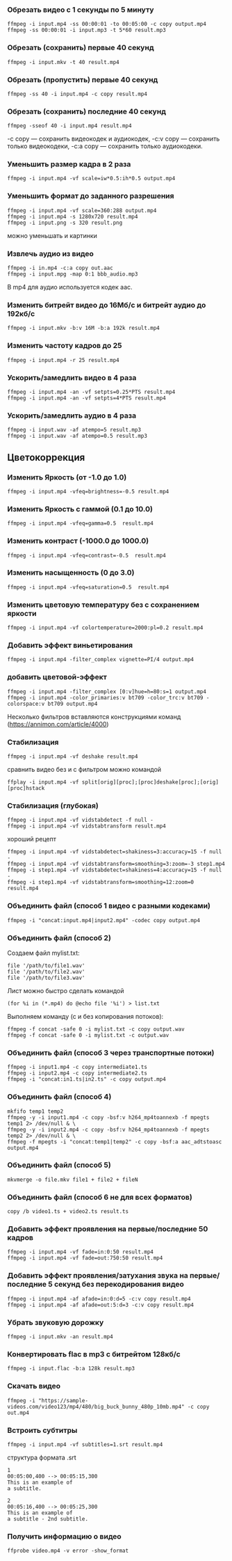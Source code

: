 ### Обрезать видео с 1 секунды по 5 минуту
    ffmpeg -i input.mp4 -ss 00:00:01 -to 00:05:00 -c copy output.mp4 
    ffmpeg -ss 00:00:01 -i input.mp3 -t 5*60 result.mp3
### Обрезать (сохранить) первые 40 секунд
    ffmpeg -i input.mkv -t 40 result.mp4
### Обрезать (пропустить) первые 40 секунд
    ffmpeg -ss 40 -i input.mp4 -c copy result.mp4
### Обрезать (сохранить) последние 40 секунд
    ffmpeg -sseof 40 -i input.mp4 result.mp4
    
-c copy — сохранить видеокодек и аудиокодек,
-c:v copy — сохранить только видеокодеки,
-c:a copy — сохранить только аудиокодеки.

### Уменьшить размер кадра в 2 раза
    ffmpeg -i input.mp4 -vf scale=iw*0.5:ih*0.5 output.mp4
### Уменьшить формат до заданного разрешения
    ffmpeg -i input.mp4 -vf scale=360:288 output.mp4
    ffmpeg -i input.mp4 -s 1280x720 result.mp4
    ffmpeg -i input.png -s 320 result.png
    
можно уменьшать и картинки
### Извлечь аудио из видео
    ffmpeg -i in.mp4 -c:a copy out.aac
    ffmpeg -i input.mpg -map 0:1 bbb_audio.mp3
    
В mp4 для аудио используется кодек aac.
### Изменить битрейт видео до 16Мб/с и битрейт аудио до 192кб/с
    ffmpeg -i input.mkv -b:v 16M -b:a 192k result.mp4
### Изменить частоту кадров до 25
    ffmpeg -i input.mp4 -r 25 result.mp4
### Ускорить/замедлить видео в 4 раза
    ffmpeg -i input.mp4 -an -vf setpts=0.25*PTS result.mp4
    ffmpeg -i input.mp4 -an -vf setpts=4*PTS result.mp4
### Ускорить/замедлить аудио в 4 раза
    ffmpeg -i input.wav -af atempo=5 result.mp3 
    ffmpeg -i input.wav -af atempo=0.5 result.mp3

## Цветокоррекция
### Изменить Яркость (от -1.0 до 1.0)
    ffmpeg -i input.mp4 -vfeq=brightness=-0.5 result.mp4
### Изменить Яркость с гаммой (0.1 до 10.0)
    ffmpeg -i input.mp4 -vfeq=gamma=0.5  result.mp4
### Изменить контраст (-1000.0 до 1000.0)
    ffmpeg -i input.mp4 -vfeq=contrast=-0.5  result.mp4
### Изменить насыщенность (0 до 3.0)
    ffmpeg -i input.mp4 -vfeq=saturation=0.5  result.mp4
### Изменить цветовую температуру без с сохранением яркости 
    ffmpeg -i input.mp4 -vf colortemperature=2000:pl=0.2 result.mp4
    
### Добавить эффект виньетирования
    ffmpeg -i input.mp4 -filter_complex vignette=PI/4 output.mp4
### добавить цветовой-эффект
    ffmpeg -i input.mp4 -filter_complex [0:v]hue=h=80:s=1 output.mp4
    ffmpeg -i input.mp4 -color_primaries:v bt709 -color_trc:v bt709 -colorspace:v bt709 output.mp4

Несколько фильтров вставляются конструкциями команд (https://annimon.com/article/4000)    

### Стабилизация
    ffmpeg -i input.mp4 -vf deshake result.mp4
    
сравнить видео без и с фильтром можно командой

    ffplay -i input.mp4 -vf split[orig][proc];[proc]deshake[proc];[orig][proc]hstack
    
### Стабилизация (глубокая)
    ffmpeg -i input.mp4 -vf vidstabdetect -f null -
    ffmpeg -i input.mp4 -vf vidstabtransform result.mp4

хороший рецепт

    ffmpeg -i input.mp4 -vf vidstabdetect=shakiness=3:accuracy=15 -f null -
    ffmpeg -i input.mp4 -vf vidstabtransform=smoothing=3:zoom=-3 step1.mp4
    ffmpeg -i step1.mp4 -vf vidstabdetect=shakiness=4:accuracy=15 -f null -
    ffmpeg -i step1.mp4 -vf vidstabtransform=smoothing=12:zoom=0 result.mp4

### Объединить файл (способ 1 видео с разными кодеками)
    ffmpeg -i "concat:input.mp4|input2.mp4" -codec copy output.mp4

### Объединить файл (способ 2)
Создаем файл mylist.txt:

    file '/path/to/file1.wav'  
    file '/path/to/file2.wav'
    file '/path/to/file3.wav'
Лист можно быстро сделать командой

    (for %i in (*.mp4) do @echo file '%i') > list.txt 
Выполняем команду (с и без копирования потоков):

    ffmpeg -f concat -safe 0 -i mylist.txt -c copy output.wav
    ffmpeg -f concat -safe 0 -i mylist.txt -c output.wav
### Объединить файл (способ 3 через транспортные потоки)
    ffmpeg -i input1.mp4 -c copy intermediate1.ts
    ffmpeg -i input2.mp4 -c copy intermediate2.ts
    ffmpeg -i "concat:in1.ts|in2.ts" -c copy output.mp4

### Объединить файл (способ 4)
    mkfifo temp1 temp2
    ffmpeg -y -i input1.mp4 -c copy -bsf:v h264_mp4toannexb -f mpegts temp1 2> /dev/null & \
    ffmpeg -y -i input2.mp4 -c copy -bsf:v h264_mp4toannexb -f mpegts temp2 2> /dev/null & \
    ffmpeg -f mpegts -i "concat:temp1|temp2" -c copy -bsf:a aac_adtstoasc output.mp4
### Объединить файл (способ 5)
    mkvmerge -o file.mkv file1 + file2 + fileN
### Объединить файл (способ 6 не для всех форматов)
    copy /b video1.ts + video2.ts result.ts

### Добавить эффект проявления на первые/последние 50 кадров
    ffmpeg -i input.mp4 -vf fade=in:0:50 result.mp4
    ffmpeg -i input.mp4 -vf fade=out:750:50 result.mp4

### Добавить эффект проявления/затухания звука на первые/последние 5 секунд без перекодирования видео
    ffmpeg -i input.mp4 -af afade=in:0:d=5 -c:v copy result.mp4
    ffmpeg -i input.mp4 -af afade=out:5:d=3 -c:v copy result.mp4
### Убрать звуковую дорожку
    ffmpeg -i input.mkv -an result.mp4
### Конвертировать flac в mp3 с битрейтом 128кб/с
    ffmpeg -i input.flac -b:a 128k result.mp3
### Скачать видео
    ffmpeg -i "https://sample-videos.com/video123/mp4/480/big_buck_bunny_480p_10mb.mp4" -c copy out.mp4
  
### Встроить субтитры
    ffmpeg -i input.mp4 -vf subtitles=1.srt result.mp4

структура формата .srt

    1
    00:05:00,400 --> 00:05:15,300
    This is an example of
    a subtitle.
    
    2
    00:05:16,400 --> 00:05:25,300
    This is an example of
    a subtitle - 2nd subtitle.

### Получить информацию о видео
    ffprobe video.mp4 -v error -show_format
